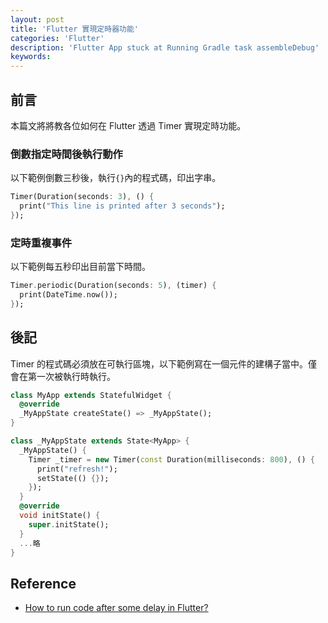 ```yaml
---
layout: post
title: 'Flutter 實現定時器功能'
categories: 'Flutter'
description: 'Flutter App stuck at Running Gradle task assembleDebug'
keywords: 
---
```


## 前言
本篇文將將教各位如何在 Flutter 透過 Timer 實現定時功能。

### 倒數指定時間後執行動作
以下範例倒數三秒後，執行`{}`內的程式碼，印出字串。

```dart
Timer(Duration(seconds: 3), () {
  print("This line is printed after 3 seconds");
});
```

### 定時重複事件
以下範例每五秒印出目前當下時間。

```dart
Timer.periodic(Duration(seconds: 5), (timer) {
  print(DateTime.now());
});
```

## 後記
Timer 的程式碼必須放在可執行區塊，以下範例寫在一個元件的建構子當中。僅會在第一次被執行時執行。

```dart
class MyApp extends StatefulWidget {
  @override
  _MyAppState createState() => _MyAppState();
}

class _MyAppState extends State<MyApp> {
  _MyAppState() {
    Timer _timer = new Timer(const Duration(milliseconds: 800), () {
      print("refresh!");
      setState(() {});
    });
  }
  @override
  void initState() {
    super.initState();
  }
  ...略
}
```

## Reference
- [How to run code after some delay in Flutter?](https://stackoverflow.com/questions/49471063/how-to-run-code-after-some-delay-in-flutter)